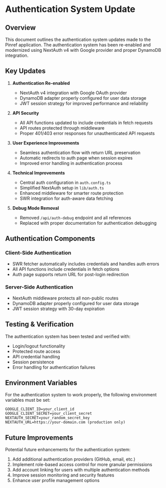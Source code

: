 # Authentication System Update

## Overview

This document outlines the authentication system updates made to the Pinref application. The authentication system has been re-enabled and modernized using NextAuth v4 with Google provider and proper DynamoDB integration.

## Key Updates

1. **Authentication Re-enabled**
   - NextAuth v4 integration with Google OAuth provider
   - DynamoDB adapter properly configured for user data storage
   - JWT session strategy for improved performance and reliability

2. **API Security**
   - All API functions updated to include credentials in fetch requests
   - API routes protected through middleware
   - Proper 401/403 error responses for unauthenticated API requests

3. **User Experience Improvements**
   - Seamless authentication flow with return URL preservation
   - Automatic redirects to auth page when session expires
   - Improved error handling in authentication process

4. **Technical Improvements**
   - Central auth configuration in `auth.config.ts`
   - Simplified NextAuth setup in `lib/auth.ts`
   - Enhanced middleware for smarter route protection
   - SWR integration for auth-aware data fetching

5. **Debug Mode Removal**
   - Removed `/api/auth-debug` endpoint and all references
   - Replaced with proper documentation for authentication debugging

## Authentication Components

### Client-Side Authentication
- SWR fetcher automatically includes credentials and handles auth errors
- All API functions include credentials in fetch options
- Auth page supports return URL for post-login redirection

### Server-Side Authentication
- NextAuth middleware protects all non-public routes
- DynamoDB adapter properly configured for user data storage
- JWT session strategy with 30-day expiration

## Testing & Verification

The authentication system has been tested and verified with:
- Login/logout functionality
- Protected route access
- API credential handling
- Session persistence
- Error handling for authentication failures

## Environment Variables

For the authentication system to work properly, the following environment variables must be set:

```
GOOGLE_CLIENT_ID=your_client_id
GOOGLE_CLIENT_SECRET=your_client_secret
NEXTAUTH_SECRET=your_random_secret_key
NEXTAUTH_URL=https://your-domain.com (production only)
```

## Future Improvements

Potential future enhancements for the authentication system:
1. Add additional authentication providers (GitHub, email, etc.)
2. Implement role-based access control for more granular permissions
3. Add account linking for users with multiple authentication methods
4. Improve session monitoring and security features
5. Enhance user profile management options
